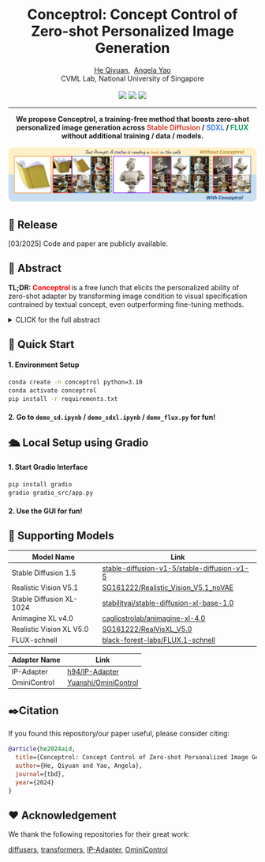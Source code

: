 <div align="center">
<h1>Conceptrol: Concept Control of Zero-shot Personalized Image Generation</h1>

<div align="center">
<div>
  <a href="https://qy-h00.github.io" target="_blank">He Qiyuan</a>,&nbsp;
  <a href="https://www.comp.nus.edu.sg/~ayao//" target="_blank">Angela Yao</a>
  </sup></a>
  <br>
</div>
<div>
  <a herf=https://cvml.comp.nus.edu.sg>CVML Lab, National University of Singapore</a>
</div>
</br>
</div>

<div align="center">
<a href=https://arxiv.org/abs/2403.17924 target="_blank"><img src=https://img.shields.io/badge/arXiv-b5212f.svg?logo=arxiv height=25px></a>
<a href=https://huggingface.co/spaces/qyoo/Conceptrol target="_blank"><img src=https://img.shields.io/badge/%F0%9F%A4%97%20Hugging%20Face%20Space-276cb4.svg height=25px></a>
<a href=https://qy-h00.github.io/Conceptrol target="_blank"><img src= https://img.shields.io/badge/GitHub%20Project%20Page-bb8a2e.svg?logo=github height=25px></a>
</div>

---

<strong>We propose Conceptrol, a training-free method that boosts zero-shot personalized image generation across <span style="color: #DB4437;">Stable Diffusion</span> / <span style="color: #4285F4;">SDXL</span> / <span style="color: #0F9D58;">FLUX</span> without additional training / data / models.</strong>

<p align="center">
  <img src="demo/teaser.png">
</p>

</div>

## 📌 Release

[03/2025] Code and paper are publicly available.

## 📑 Abstract

<b>TL;DR: <font color="red">Conceptrol</font> </b> is a free lunch that elicits the personalized ability of zero-shot adapter by transforming image condition to visual specification contrained by textual concept, even outperforming fine-tuning methods.

<details><summary>CLICK for the full abstract</summary>
Personalized image generation with text-to-image diffusion models generates unseen images based on reference image content. Zero-shot adapter methods such as IP-Adapter and OminiControl are especially interesting because they do not require test-time fine-tuning.  However, they struggle to balance preserving personalized content and adherence to the text prompt. We identify a critical design flaw resulting in this performance gap: current adapters inadequately integrate personalization images with the textual descriptions. The generated images, therefore, replicate the personalized content rather than adhere to the text prompt instructions. Yet the base text-to-image has strong conceptual understanding capabilities that can be leveraged.

We propose Conceptrol, a simple yet effective framework that enhances zero-shot adapters without adding computational overhead. Conceptrol constrains the attention of visual specification with a textual concept mask that improves subject-driven generation capabilities. It achieves as much as 89\% improvement on personalization benchmarks over the vanilla IP-Adapter and can even outperform fine-tuning approaches such as Dreambooth LoRA.  The source code will be released upon acceptance.
</details>

## 🚗 Quick Start

#### 1. Environment Setup

``` bash
conda create -n conceptrol python=3.10
conda activate conceptrol
pip install -r requirements.txt
```

#### 2. Go to `demo_sd.ipynb` / `demo_sdxl.ipynb` / `demo_flux.py` for fun!

## 🛳️ Local Setup using Gradio

#### 1. Start Gradio Interface
``` bash
pip install gradio
gradio gradio_src/app.py
```

#### 2. Use the GUI for fun!

## 📝 Supporting Models

| Model Name            |  Link                                             |
|-----------------------|-------------------------------------------------------------|
| Stable Diffusion 1.5  | [stable-diffusion-v1-5/stable-diffusion-v1-5](https://huggingface.co/stable-diffusion-v1-5/stable-diffusion-v1-5)   |
| Realistic Vision V5.1 | [SG161222/Realistic_Vision_V5.1_noVAE](https://huggingface.co/SG161222/Realistic_Vision_V5.1_noVAE) |
| Stable Diffusion XL-1024   | [stabilityai/stable-diffusion-xl-base-1.0](https://huggingface.co/stabilityai/stable-diffusion-xl-base-1.0) |
| Animagine XL v4.0 |   [cagliostrolab/animagine-xl-4.0](https://huggingface.co/cagliostrolab/animagine-xl-4.0)|
| Realistic Vision XL V5.0 | [SG161222/RealVisXL_V5.0](https://huggingface.co/SG161222/RealVisXL_V5.0) |
| FLUX-schnell | [black-forest-labs/FLUX.1-schnell](https://huggingface.co/black-forest-labs/FLUX.1-schnell) |

| Adapter Name            |  Link                                             |
|-----------------------|-------------------------------------------------------------|
| IP-Adapter  | [h94/IP-Adapter](https://huggingface.co/h94/IP-Adapter/tree/main)  |
| OminiControl | [Yuanshi/OminiControl](https://huggingface.co/Yuanshi/OminiControl) |

## ✒️Citation

If you found this repository/our paper useful, please consider citing:

``` bibtex
@article{he2024aid,
  title={Conceptrol: Concept Control of Zero-shot Personalized Image Generation},
  author={He, Qiyuan and Yao, Angela},
  journal={tbd},
  year={2024}
}
```


## ❤️ Acknowledgement

We thank the following repositories for their great work: 

[diffusers](https://github.com/huggingface/diffusers), 
[transformers](https://github.com/huggingface/transformers), 
[IP-Adapter](https://github.com/tencent-ailab/IP-Adapter), 
[OminiControl](https://github.com/Yuanshi9815/OminiControl)



